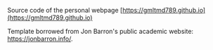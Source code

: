 Source code of the personal webpage [https://gmltmd789.github.io](https://gmltmd789.github.io)

Template borrowed from Jon Barron's public academic website: https://jonbarron.info/.
